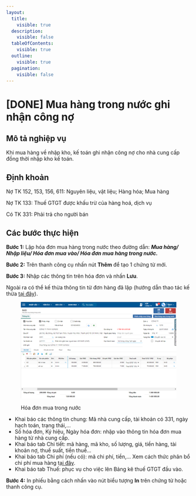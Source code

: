 ```yaml
---
layout:
  title:
    visible: true
  description:
    visible: false
  tableOfContents:
    visible: true
  outline:
    visible: true
  pagination:
    visible: false
---
```


# \[DONE] Mua hàng trong nước ghi nhận công nợ

## **Mô tả nghiệp vụ**

Khi mua hàng về nhập kho, kế toán ghi nhận công nợ cho nhà cung cấp đồng thời nhập kho kế toán.

## **Định khoản**

Nợ TK 152, 153, 156, 611: Nguyên liệu, vật liệu; Hàng hóa; Mua hàng

Nợ TK 133: Thuế GTGT được khấu trừ của hàng hoá, dịch vụ

Có TK 331: Phải trả cho người bán

## **Các bước thực hiện**

**Bước 1:** Lập hóa đơn mua hàng trong nước theo đường dẫn: _**Mua hàng/ Nhập liệu/ Hóa đơn mua vào/ Hóa đơn mua hàng trong nước.**_

**Bước 2:** Trên thanh công cụ nhấn nút **Thêm** để tạo 1 chứng từ mới.

**Bước 3:** Nhập các thông tin trên hóa đơn và nhấn **Lưu**.

Ngoài ra có thể kế thừa thông tin từ đơn hàng đã lập (hướng dẫn thao tác kế thừa [tại đây](http://127.0.0.1:5000/s/uQIjY7kVhyePdTM2Jf1L/tien-ich-khac/tinh-nang-ke-thua-du-lieu)).

<figure><img src="../../.gitbook/assets/mua hàng trong nước 01.png" alt=""><figcaption><p>Hóa đơn mua trong nước</p></figcaption></figure>

* Khai báo các thông tin chung: Mã nhà cung cấp, tài khoản có 331, ngày hạch toán, trạng thái,…
* Số hóa đơn, Ký hiệu, Ngày hóa đơn: nhập vào thông tin hóa đơn mua hàng từ nhà cung cấp.
* Khai báo tab Chi tiết: mã hàng, mã kho, số lượng, giá, tiền hàng, tài khoản nợ, thuế suất, tiền thuế…
* Khai báo tab Chi phí (nếu có): mã chi phí, tiền,... Xem cách thức phân bổ chi phí mua hàng t[ại đây](cach-thiet-lap-tieu-thuc-phan-bo-chi-phi-va-huong-dan-phan-bo-chi-phi-mua-hang.md).
* Khai báo tab Thuế: phục vụ cho việc lên Bảng kê thuế GTGT đầu vào.

**Bước 4:** In phiếu bằng cách nhấn vào nút biểu tượng **In** trên chứng từ hoặc thanh công cụ.
